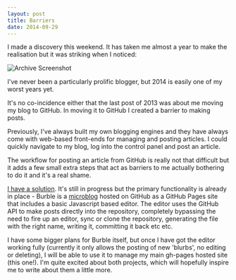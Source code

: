```yaml
---
layout: post
title: Barriers
date: 2014-09-29
---
```


I made a discovery this weekend. It has taken me almost a year to make the realisation but it 
was striking when I noticed:

![Archive Screenshot][ARCHIVE]

I've never been a particularly prolific blogger, but 2014 is easily one of my worst years yet.

It's no co-incidence either that the last post of 2013 was about me moving my blog to GitHub. 
In moving it to GitHub I created a barrier to making posts. 

Previously, I've always built my own blogging engines and they have always come with web-based 
front-ends for managing and posting articles. I could quickly navigate to my blog, log into the 
control panel and post an article.

The workflow for posting an article from GitHub is really not that difficult but it adds a few 
small extra steps that act as barriers to me actually bothering to do it and it's a real shame.

[I have a solution][BURBLE]. It's still in progress but the primary functionality is already in
place - Burble is a [microblog][microblog] hosted on GitHub as a GitHub Pages site that includes
a basic Javascript based editor. The editor uses the GitHub API to make posts directly into the
repository, completely bypassing the need to fire up an editor, sync or clone the repository,
generating the file with the right name, writing it, committing it back etc etc.

I have some bigger plans for Burble itself, but once I have got the editor working fully (currently
it only allows the posting of new 'blurbs', no editing or deleting), I will be able to use it to
manage my main gh-pages hosted site (this one!). I'm quite excited about both projects, which will
hopefully inspire me to write about them a little more.

[ARCHIVE]: http://www.subdimension.co.uk/files/images/blog_archive_sept2014.gif
[BURBLE]: https://github.com/MalphasWats/burble/tree/gh-pages
[microblog]: http://www.subdimension.co.uk/burble/